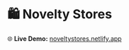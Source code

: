 # 🛍️ Novelty Stores  

🌐 **Live Demo:** [noveltystores.netlify.app](https://noveltystores.netlify.app)

